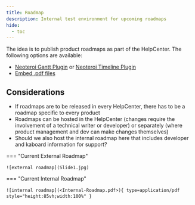 ```yaml
---
title: Roadmap
description: Internal test environment for upcoming roadmaps
hide:
  - toc
---
```


The idea is to publish product roadmaps as part of the HelpCenter.
The following options are available:

- [Neoteroi Gantt Plugin](gantt-diagram.md) or [Neoteroi Timeline Plugin](timeline.md)
- [Embed .pdf files](embed-pdf.md)


## Considerations

- If roadmaps are to be released in every HelpCenter, there has to be a roadmap specific to every product
- Roadmaps can be hosted in the HelpCenter (changes require the involvement of a technical writer or developer) or separately (where product management and dev can make changes themselves)
- Should we also host the internal roadmap here that includes developer and kaboard information for support?

=== "Current External Roadmap"

	![external roadmap](Slide1.jpg)

=== "Current Internal Roadmap"

	![internal roadmap](<Internal-Roadmap.pdf>){ type=application/pdf style="height:85vh;width:100%" }